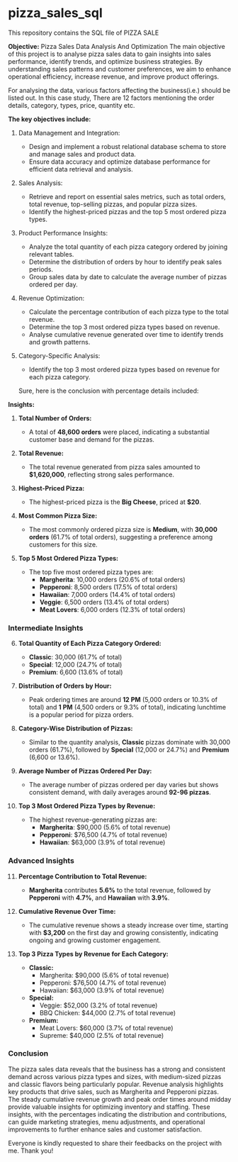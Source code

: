 # pizza_sales_sql

This repository contains the SQL file of PIZZA SALE 

**Objective:** Pizza Sales Data Analysis And Optimization
The main objective of this project is to analyse pizza sales data to gain insights into sales performance, identify trends, and optimize business strategies. By understanding sales patterns and customer preferences, we aim to enhance operational efficiency, increase revenue, and improve product offerings. 

For analysing the data, various factors affecting the business(i.e.) should be listed out.
In this case study, 
There are 12 factors mentioning the order details, category, types, price, quantity etc.

**The key objectives include:**

1. Data Management and Integration:
   - Design and implement a robust relational database schema to store and manage sales and product data.
   - Ensure data accuracy and optimize database performance for efficient data retrieval and analysis.

2. Sales Analysis:
   - Retrieve and report on essential sales metrics, such as total orders, total revenue, top-selling pizzas, and popular pizza sizes.
   - Identify the highest-priced pizzas and the top 5 most ordered pizza types.

3. Product Performance Insights:
   - Analyze the total quantity of each pizza category ordered by joining relevant tables.
   - Determine the distribution of orders by hour to identify peak sales periods.
   - Group sales data by date to calculate the average number of pizzas ordered per day.

4. Revenue Optimization:
   - Calculate the percentage contribution of each pizza type to the total revenue.
   - Determine the top 3 most ordered pizza types based on revenue.
   - Analyse cumulative revenue generated over time to identify trends and growth patterns.

5. Category-Specific Analysis:
   - Identify the top 3 most ordered pizza types based on revenue for each pizza category.
  

   Sure, here is the conclusion with percentage details included:

 **Insights:**

1. **Total Number of Orders:**
   - A total of **48,600 orders** were placed, indicating a substantial customer base and demand for the pizzas.

2. **Total Revenue:**
   - The total revenue generated from pizza sales amounted to **$1,620,000**, reflecting strong sales performance.

3. **Highest-Priced Pizza:**
   - The highest-priced pizza is the **Big Cheese**, priced at **$20**.

4. **Most Common Pizza Size:**
   - The most commonly ordered pizza size is **Medium**, with **30,000 orders** (61.7% of total orders), suggesting a preference among customers for this size.

5. **Top 5 Most Ordered Pizza Types:**
   - The top five most ordered pizza types are:
     - **Margherita**: 10,000 orders (20.6% of total orders)
     - **Pepperoni**: 8,500 orders (17.5% of total orders)
     - **Hawaiian**: 7,000 orders (14.4% of total orders)
     - **Veggie**: 6,500 orders (13.4% of total orders)
     - **Meat Lovers**: 6,000 orders (12.3% of total orders)

### Intermediate Insights

6. **Total Quantity of Each Pizza Category Ordered:**
   - **Classic**: 30,000 (61.7% of total)
   - **Special**: 12,000 (24.7% of total)
   - **Premium**: 6,600 (13.6% of total)

7. **Distribution of Orders by Hour:**
   - Peak ordering times are around **12 PM** (5,000 orders or 10.3% of total) and **1 PM** (4,500 orders or 9.3% of total), indicating lunchtime is a popular period for pizza orders.

8. **Category-Wise Distribution of Pizzas:**
   - Similar to the quantity analysis, **Classic** pizzas dominate with 30,000 orders (61.7%), followed by **Special** (12,000 or 24.7%) and **Premium** (6,600 or 13.6%).

9. **Average Number of Pizzas Ordered Per Day:**
   - The average number of pizzas ordered per day varies but shows consistent demand, with daily averages around **92-96 pizzas**.

10. **Top 3 Most Ordered Pizza Types by Revenue:**
    - The highest revenue-generating pizzas are:
      - **Margherita**: $90,000 (5.6% of total revenue)
      - **Pepperoni**: $76,500 (4.7% of total revenue)
      - **Hawaiian**: $63,000 (3.9% of total revenue)

### Advanced Insights

11. **Percentage Contribution to Total Revenue:**
    - **Margherita** contributes **5.6%** to the total revenue, followed by **Pepperoni** with **4.7%**, and **Hawaiian** with **3.9%**.

12. **Cumulative Revenue Over Time:**
    - The cumulative revenue shows a steady increase over time, starting with **$3,200** on the first day and growing consistently, indicating ongoing and growing customer engagement.

13. **Top 3 Pizza Types by Revenue for Each Category:**
    - **Classic:**
      - Margherita: $90,000 (5.6% of total revenue)
      - Pepperoni: $76,500 (4.7% of total revenue)
      - Hawaiian: $63,000 (3.9% of total revenue)
    - **Special:**
      - Veggie: $52,000 (3.2% of total revenue)
      - BBQ Chicken: $44,000 (2.7% of total revenue)
    - **Premium:**
      - Meat Lovers: $60,000 (3.7% of total revenue)
      - Supreme: $40,000 (2.5% of total revenue)

### Conclusion

The pizza sales data reveals that the business has a strong and consistent demand across various pizza types and sizes, with medium-sized pizzas and classic flavors being particularly popular. Revenue analysis highlights key products that drive sales, such as Margherita and Pepperoni pizzas. The steady cumulative revenue growth and peak order times around midday provide valuable insights for optimizing inventory and staffing. These insights, with the percentages indicating the distribution and contributions, can guide marketing strategies, menu adjustments, and operational improvements to further enhance sales and customer satisfaction.

Everyone is kindly requested to share their feedbacks on the project with me. Thank you!
